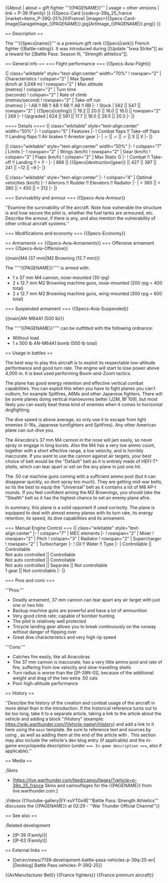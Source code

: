 {{About
| about = gift fighter '''{{PAGENAME}}'''
| usage = other versions
| link = P-39 (Family)
}}
{{Specs-Card
|code=p-39q_25_france
|market=items_P-39Q-25%20(France)
|images={{Specs-Card-Image|GarageImage_{{PAGENAME}}.jpg|ArtImage_{{PAGENAME}}.png}}
}}

== Description ==
<!-- ''In the description, the first part should be about the history of and the creation and combat usage of the aircraft, as well as its key features. In the second part, tell the reader about the aircraft in the game. Insert a screenshot of the vehicle, so that if the novice player does not remember the vehicle by name, he will immediately understand what kind of vehicle the article is talking about.'' -->
The '''{{Specs|name}}''' is a premium gift rank {{Specs|rank}} French fighter {{Battle-rating}}. It was introduced during [[Update "Ixwa Strike"]] as a reward for [[Battle Pass: Season III, "Strength athletics"]].

== General info ==
=== Flight performance ===
{{Specs-Avia-Flight}}
<!-- ''Describe how the aircraft behaves in the air. Speed, manoeuvrability, acceleration and allowable loads - these are the most important characteristics of the vehicle.'' -->

{| class="wikitable" style="text-align:center" width="70%"
! rowspan="2" | Characteristics
! colspan="2" | Max Speed<br>(km/h at 3,049 m)
! rowspan="2" | Max altitude<br>(metres)
! colspan="2" | Turn time<br>(seconds)
! colspan="2" | Rate of climb<br>(metres/second)
! rowspan="2" | Take-off run<br>(metres)
|-
! AB !! RB !! AB !! RB !! AB !! RB
|-
! Stock
| 562 || 547 || rowspan="2" | {{Specs|ceiling}} || 19.2 || 20.0 || 16.0 || 16.0 || rowspan="2" | 269
|-
! Upgraded
| 624 || 591 || 17.7 || 18.0 || 26.5 || 20.3
|-
|}

==== Details ====
{| class="wikitable" style="text-align:center" width="50%"
|-
! colspan="5" | Features
|-
! Combat flaps !! Take-off flaps !! Landing flaps !! Air brakes !! Arrestor gear
|-
| ✓ || ✓ || ✓ || X || X     <!-- ✓ -->
|-
|}

{| class="wikitable" style="text-align:center" width="50%"
|-
! colspan="7" | Limits
|-
! rowspan="2" | Wings (km/h)
! rowspan="2" | Gear (km/h)
! colspan="3" | Flaps (km/h)
! colspan="2" | Max Static G
|-
! Combat !! Take-off !! Landing !! + !! -
|-
| 886 <!-- {{Specs|destruction|body}} --> || {{Specs|destruction|gear}} || 427 || 397 || 241 || ~12 || ~9
|-
|}

{| class="wikitable" style="text-align:center"
|-
! colspan="4" | Optimal velocities (km/h)
|-
! Ailerons !! Rudder !! Elevators !! Radiator
|-
| < 360 || < 380 || < 450 || > 312
|-
|}

=== Survivability and armour ===
{{Specs-Avia-Armour}}
<!-- ''Examine the survivability of the aircraft. Note how vulnerable the structure is and how secure the pilot is, whether the fuel tanks are armoured, etc. Describe the armour, if there is any, and also mention the vulnerability of other critical aircraft systems.'' -->
''Examine the survivability of the aircraft. Note how vulnerable the structure is and how secure the pilot is, whether the fuel tanks are armoured, etc. Describe the armour, if there is any, and also mention the vulnerability of other critical aircraft systems.''

=== Modifications and economy ===
{{Specs-Economy}}

== Armaments ==
{{Specs-Avia-Armaments}}
=== Offensive armament ===
{{Specs-Avia-Offensive}}
<!-- ''Describe the offensive armament of the aircraft, if any. Describe how effective the cannons and machine guns are in a battle, and also what belts or drums are better to use. If there is no offensive weaponry, delete this subsection.'' -->
{{main|M4 (37 mm)|M2 Browning (12.7 mm)}}

The '''''{{PAGENAME}}''''' is armed with:

* 1 x 37 mm M4 cannon, nose-mounted (30 rpg)
* 2 x 12.7 mm M2 Browning machine guns, nose-mounted (200 rpg = 400 total)
* 2 x 12.7 mm M2 Browning machine guns, wing-mounted (300 rpg = 600 total)

=== Suspended armament ===
{{Specs-Avia-Suspended}}
<!-- ''Describe the aircraft's suspended armament: additional cannons under the wings, bombs, rockets and torpedoes. This section is especially important for bombers and attackers. If there is no suspended weaponry remove this subsection.'' -->
{{main|AN-M64A1 (500 lb)}}

The '''''{{PAGENAME}}''''' can be outfitted with the following ordnance:

* Without load
* 1 x 500 lb AN-M64A1 bomb (500 lb total)

== Usage in battles ==
<!-- ''Describe the tactics of playing in the aircraft, the features of using aircraft in a team and advice on tactics. Refrain from creating a "guide" - do not impose a single point of view, but instead, give the reader food for thought. Examine the most dangerous enemies and give recommendations on fighting them. If necessary, note the specifics of the game in different modes (AB, RB, SB).'' -->

The best way to play this aircraft is to exploit its respectable low-altitude performance and good turn rate. The engine will start to lose power above 4,000 m. It is best used performing Boom-and-Zoom tactics.

The plane has good energy retention and effective vertical combat capabilities. You can exploit this when you have to fight planes you can't outturn, for example Spitfires, A6Ms and other Japanese fighters. There will be some planes doing vertical manoeuvres better (J2M, Bf 109), but most likely you can easily beat these kind of enemies when it comes to horizontal dogfighting.

The dive speed is above average, so only use it to escape from light enemies (I-16s, Japanese turnfighters and Spitfires). Any other American plane can out-dive you.

The Airacobra's 37 mm M4 cannon in the nose will jam easily, so never spray or engage in long bursts. Also the M4 has a very low ammo count, together with a short effective range, a low velocity, and is horribly inaccurate. If you want to use the cannon against air targets, your best choice of belt would be the "Default" belt as it is entirely made of HEFI-T* shells, which can tear apart or set on fire any plane in just one hit.

The .50 cal machine guns coming with a sufficient ammo pool (but it can disappear quickly, so dont spray too much). They are getting mid-war belts, so its the best to equip the "Universal" belt as it contains a lot of M8 AP-I rounds. If you feel confident aiming the M2 Brownings, you should take the "Stealth" belt as it has the highest chance to set an enemy plane afire.

In summary, this plane is a solid opponent if used correctly. The plane is equipped to deal with almost enemy planes with its turn rate, its energy retention, its speed, its dive capabilities and its armament.

=== Manual Engine Control ===
{| class="wikitable" style="text-align:center"
|-
! colspan="7" | MEC elements
|-
! rowspan="2" | Mixer
! rowspan="2" | Pitch
! colspan="3" | Radiator
! rowspan="2" | Supercharger
! rowspan="2" | Turbocharger
|-
! Oil !! Water !! Type
|-
| Controllable || Controllable<br>Not auto controlled || Controllable<br>Not auto controlled || Controllable<br>Not auto controlled || Separate || Not controllable<br>1 gear || Not controllable
|-
|}

=== Pros and cons ===
<!-- ''Summarise and briefly evaluate the vehicle in terms of its characteristics and combat effectiveness. Mark its pros and cons in the bulleted list. Try not to use more than 6 points for each of the characteristics. Avoid using categorical definitions such as "bad", "good" and the like - use substitutions with softer forms such as "inadequate" and "effective".'' -->

'''Pros:'''

* Deadly armament, 37 mm cannon can tear apart any air target with just one or two hits
* Backup machine guns are powerful and have a lot of ammunition
* Very good climb rate; capable of bomber hunting
* The pilot is relatively well protected
* Tricycle landing gear allows you to break continuously on the runway without danger of flipping over
* Great dive characteristics and very high rip speed

'''Cons:'''

* Catches fire easily, like all Airacobras
* The 37 mm cannon is inaccurate, has a very little ammo pool and rate of fire, suffering from low velocity and slow-travelling shells
* Turn radius is worse than the [[P-39N-0]], because of the additional weight and drag of the two extra .50 cals
* Poor high-altitude performance

== History ==
<!-- ''Describe the history of the creation and combat usage of the aircraft in more detail than in the introduction. If the historical reference turns out to be too long, take it to a separate article, taking a link to the article about the vehicle and adding a block "/History" (example: <nowiki>https://wiki.warthunder.com/(Vehicle-name)/History</nowiki>) and add a link to it here using the <code>main</code> template. Be sure to reference text and sources by using <code><nowiki><ref></ref></nowiki></code>, as well as adding them at the end of the article with <code><nowiki><references /></nowiki></code>. This section may also include the vehicle's dev blog entry (if applicable) and the in-game encyclopedia description (under <code><nowiki>=== In-game description ===</nowiki></code>, also if applicable).'' -->
''Describe the history of the creation and combat usage of the aircraft in more detail than in the introduction. If the historical reference turns out to be too long, take it to a separate article, taking a link to the article about the vehicle and adding a block "/History" (example: <nowiki>https://wiki.warthunder.com/(Vehicle-name)/History</nowiki>) and add a link to it here using the <code>main</code> template. Be sure to reference text and sources by using <code><nowiki><ref></ref></nowiki></code>, as well as adding them at the end of the article with <code><nowiki><references /></nowiki></code>. This section may also include the vehicle's dev blog entry (if applicable) and the in-game encyclopedia description (under <code><nowiki>=== In-game description ===</nowiki></code>, also if applicable).''

== Media ==
<!-- ''Excellent additions to the article would be video guides, screenshots from the game, and photos.'' -->

;Skins
* [https://live.warthunder.com/feed/camouflages/?vehicle=p-39q_25_france Skins and camouflages for the {{PAGENAME}} from live.warthunder.com.]

;Videos
{{Youtube-gallery|EY-xuYT0xi8|'''Battle Pass: Strength Athletics''' discusses the {{PAGENAME}} at 02:29 - ''War Thunder Official Channel''}}

== See also ==
<!-- ''Links to the articles on the War Thunder Wiki that you think will be useful for the reader, for example:''
* ''reference to the series of the aircraft;''
* ''links to approximate analogues of other nations and research trees.'' -->

;Related development
* [[P-39 (Family)]]
* [[P-63 (Family)]]

== External links ==
<!-- ''Paste links to sources and external resources, such as:''
* ''topic on the official game forum;''
* ''other literature.'' -->

* [[wt:en/news/7139-development-battle-pass-vehicles-p-39q-25-en|[Devblog] Battle Pass vehicles: P-39Q-25]]

{{AirManufacturer Bell}}
{{France fighters}}
{{France premium aircraft}}